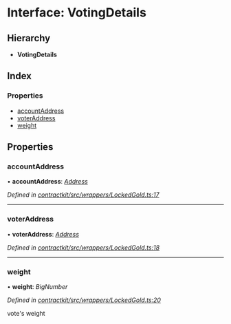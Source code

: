 # Interface: VotingDetails

## Hierarchy

* **VotingDetails**

## Index

### Properties

* [accountAddress](_contractkit_src_wrappers_lockedgold_.votingdetails.md#accountaddress)
* [voterAddress](_contractkit_src_wrappers_lockedgold_.votingdetails.md#voteraddress)
* [weight](_contractkit_src_wrappers_lockedgold_.votingdetails.md#weight)

## Properties

###  accountAddress

• **accountAddress**: *[Address](../modules/_contractkit_src_base_.md#address)*

*Defined in [contractkit/src/wrappers/LockedGold.ts:17](https://github.com/celo-org/celo-monorepo/blob/master/packages/contractkit/src/wrappers/LockedGold.ts#L17)*

___

###  voterAddress

• **voterAddress**: *[Address](../modules/_contractkit_src_base_.md#address)*

*Defined in [contractkit/src/wrappers/LockedGold.ts:18](https://github.com/celo-org/celo-monorepo/blob/master/packages/contractkit/src/wrappers/LockedGold.ts#L18)*

___

###  weight

• **weight**: *BigNumber*

*Defined in [contractkit/src/wrappers/LockedGold.ts:20](https://github.com/celo-org/celo-monorepo/blob/master/packages/contractkit/src/wrappers/LockedGold.ts#L20)*

vote's weight
